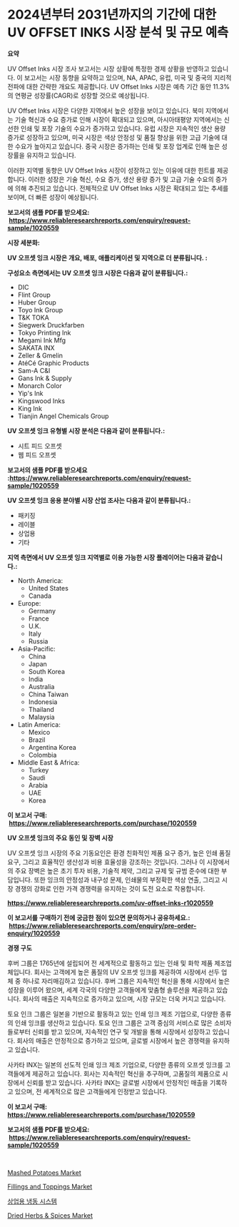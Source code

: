 <p><h1>2024년부터 2031년까지의 기간에 대한 UV OFFSET INKS 시장 분석 및 규모 예측</h1></p><p><strong>요약</strong></p>
<p><p>UV Offset Inks 시장 조사 보고서는 시장 상황에 특정한 경제 상황을 반영하고 있습니다. 이 보고서는 시장 동향을 요약하고 있으며, NA, APAC, 유럽, 미국 및 중국의 지리적 전파에 대한 간략한 개요도 제공합니다. UV Offset Inks 시장은 예측 기간 동안 11.3%의 연평균 성장률(CAGR)로 성장할 것으로 예상됩니다.</p><p>UV Offset Inks 시장은 다양한 지역에서 높은 성장을 보이고 있습니다. 북미 지역에서는 기술 혁신과 수요 증가로 인해 시장이 확대되고 있으며, 아시아태평양 지역에서는 신선한 인쇄 및 포장 기술의 수요가 증가하고 있습니다. 유럽 시장은 지속적인 생산 용량 증가로 성장하고 있으며, 미국 시장은 색상 안정성 및 품질 향상을 위한 고급 기술에 대한 수요가 높아지고 있습니다. 중국 시장은 증가하는 인쇄 및 포장 업계로 인해 높은 성장률을 유지하고 있습니다.</p><p>이러한 지역별 동향은 UV Offset Inks 시장이 성장하고 있는 이유에 대한 힌트를 제공합니다. 이러한 성장은 기술 혁신, 수요 증가, 생산 용량 증가 및 고급 기술 수요의 증가에 의해 추진되고 있습니다. 전체적으로 UV Offset Inks 시장은 확대되고 있는 추세를 보이며, 더 빠른 성장이 예상됩니다.</p></p>
<p><strong>보고서의 샘플 PDF를 받으세요: &nbsp;<a href="https://www.reliableresearchreports.com/enquiry/request-sample/1020559">https://www.reliableresearchreports.com/enquiry/request-sample/1020559</a></strong></p>
<p><strong>시장 세분화:</strong></p>
<p><strong> UV 오프셋 잉크 시장은 개요, 배포, 애플리케이션 및 지역으로 더 분류됩니다. :</strong></p>
<p><strong>구성요소 측면에서는 UV 오프셋 잉크 시장은 다음과 같이 분류됩니다.:</strong></p>
<p><ul><li>DIC</li><li>Flint Group</li><li>Huber Group</li><li>Toyo Ink Group</li><li>T&K TOKA</li><li>Siegwerk Druckfarben</li><li>Tokyo Printing Ink</li><li>Megami Ink Mfg</li><li>SAKATA INX</li><li>Zeller & Gmelin</li><li>AtéCé Graphic Products</li><li>Sam-A C&I</li><li>Gans Ink & Supply</li><li>Monarch Color</li><li>Yip's Ink</li><li>Kingswood Inks</li><li>King Ink</li><li>Tianjin Angel Chemicals Group</li></ul></p>
<p><strong> UV 오프셋 잉크 유형별 시장 분석은 다음과 같이 분류됩니다.:</strong></p>
<p><ul><li>시트 피드 오프셋</li><li>웹 피드 오프셋</li></ul></p>
<p><strong>보고서의 샘플 PDF를 받으세요 :<a href="https://www.reliableresearchreports.com/enquiry/request-sample/1020559">https://www.reliableresearchreports.com/enquiry/request-sample/1020559</a></strong></p>
<p><strong> UV 오프셋 잉크 응용 분야별 시장 산업 조사는 다음과 같이 분류됩니다.:</strong></p>
<p><ul><li>패키징</li><li>레이블</li><li>상업용</li><li>기타</li></ul></p>
<p><strong>지역 측면에서 UV 오프셋 잉크 지역별로 이용 가능한 시장 플레이어는 다음과 같습니다.:</strong></p>
<p><ul>
    <li>
        North America:
        <ul>
            <li>United States</li>
            <li>Canada</li>
        </ul>
    </li>
    <li>
        Europe:
        <ul>
            <li>Germany</li>
            <li>France</li>
            <li>U.K.</li>
            <li>Italy</li>
            <li>Russia</li>
        </ul>
    </li>
    <li>
        Asia-Pacific:
        <ul>
            <li>China</li>
            <li>Japan</li>
            <li>South Korea</li>
            <li>India</li>
            <li>Australia</li>
            <li>China Taiwan</li>
            <li>Indonesia</li>
            <li>Thailand</li>
            <li>Malaysia</li>
        </ul>
    </li>
    <li>
        Latin America:
        <ul>
            <li>Mexico</li>
            <li>Brazil</li>
            <li>Argentina Korea</li>
            <li>Colombia</li>
        </ul>
    </li>
    <li>
        Middle East & Africa:
        <ul>
            <li>Turkey</li>
            <li>Saudi</li>
            <li>Arabia</li>
            <li>UAE</li>
            <li>Korea</li>
        </ul>
    </li>
    </ul></p>
<p><strong>이 보고서 구매: &nbsp;<a href="https://www.reliableresearchreports.com/purchase/1020559">https://www.reliableresearchreports.com/purchase/1020559</a></strong></p>
<p><strong>UV 오프셋 잉크의 주요 동인 및 장벽 시장</strong></p>
<p><p>UV 오프셋 잉크 시장의 주요 기동요인은 환경 친화적인 제품 요구 증가, 높은 인쇄 품질 요구, 그리고 효율적인 생산성과 비용 효율성을 강조하는 것입니다. 그러나 이 시장에서의 주요 장벽은 높은 초기 투자 비용, 기술적 제약, 그리고 규제 및 규범 준수에 대한 부담입니다. 또한 잉크의 안정성과 내구성 문제, 인쇄물의 부정확한 색상 연출, 그리고 시장 경쟁의 강화로 인한 가격 경쟁력을 유지하는 것이 도전 요소로 작용합니다.</p></p>
<p><strong><a href="https://www.reliableresearchreports.com/uv-offset-inks-r1020559">https://www.reliableresearchreports.com/uv-offset-inks-r1020559</a></strong></p>
<p><strong>이 보고서를 구매하기 전에 궁금한 점이 있으면 문의하거나 공유하세요.: &nbsp;<a href="https://www.reliableresearchreports.com/enquiry/pre-order-enquiry/1020559">https://www.reliableresearchreports.com/enquiry/pre-order-enquiry/1020559</a></strong></p>
<p><strong>경쟁 구도</strong></p>
<p><p>후버 그룹은 1765년에 설립되어 전 세계적으로 활동하고 있는 인쇄 및 화학 제품 제조업체입니다. 회사는 고객에게 높은 품질의 UV 오프셋 잉크를 제공하여 시장에서 선두 업체 중 하나로 자리매김하고 있습니다. 후버 그룹은 지속적인 혁신을 통해 시장에서 높은 성장을 이루어 왔으며, 세계 각국의 다양한 고객들에게 맞춤형 솔루션을 제공하고 있습니다. 회사의 매출은 지속적으로 증가하고 있으며, 시장 규모는 더욱 커지고 있습니다.</p><p>토요 인크 그룹은 일본을 기반으로 활동하고 있는 인쇄 잉크 제조 기업으로, 다양한 종류의 인쇄 잉크를 생산하고 있습니다. 토요 인크 그룹은 고객 중심의 서비스로 많은 소비자들로부터 신뢰를 받고 있으며, 지속적인 연구 및 개발을 통해 시장에서 성장하고 있습니다. 회사의 매출은 안정적으로 증가하고 있으며, 글로벌 시장에서 높은 경쟁력을 유지하고 있습니다.</p><p>사카타 INX는 일본의 선도적 인쇄 잉크 제조 기업으로, 다양한 종류의 오프셋 잉크를 고객들에게 제공하고 있습니다. 회사는 지속적인 혁신을 추구하며, 고품질의 제품으로 시장에서 신뢰를 받고 있습니다. 사카타 INX는 글로벌 시장에서 안정적인 매출을 기록하고 있으며, 전 세계적으로 많은 고객들에게 인정받고 있습니다.</p></p>
<p><strong>이 보고서 구매: &nbsp; <a href="https://www.reliableresearchreports.com/purchase/1020559">https://www.reliableresearchreports.com/purchase/1020559</a></strong></p>
<p><strong>보고서의 샘플 PDF를 받으세요: &nbsp;<a href="https://www.reliableresearchreports.com/enquiry/request-sample/1020559">https://www.reliableresearchreports.com/enquiry/request-sample/1020559</a></strong><strong></strong></p>
<p>&nbsp;</p>
<p><p><a href="https://github.com/joannesouthgate/Market-Research-Report-List-2/blob/main/mashed-potatoes-market.md">Mashed Potatoes Market</a></p><p><a href="https://github.com/wwwkeltoum/Market-Research-Report-List-2/blob/main/fillings-and-toppings-market.md">Fillings and Toppings Market</a></p><p><a href="https://github.com/FelipeGrrady654556/Market-Research-Report-List-1/blob/main/256727016272.md">상업용 냉동 시스템</a></p><p><a href="https://github.com/sofayahoo2023/Market-Research-Report-List-3/blob/main/dried-herbs-spices-market.md">Dried Herbs & Spices Market</a></p></p>